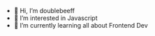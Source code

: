 - 👋 Hi, I’m doublebeeff
- 👀 I’m interested in Javascript
- 🌱 I’m currently learning all about Frontend Dev

<!---
doublebeeff/doublebeeff is a ✨ special ✨ repository because its `README.md` (this file) appears on your GitHub profile.
You can click the Preview link to take a look at your changes.
--->

